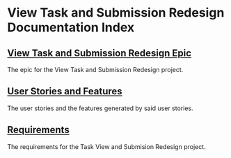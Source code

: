 # View Task and Submission Redesign Documentation Index

## [View Task and Submission Redesign Epic](Epic.md)
The epic for the View Task and Submission Redesign project.

## [User Stories and Features](User-Stories-and-Features.md)
The user stories and the features generated by said user stories.

## [Requirements](Requirements.md)
The requirements for the Task View and Submision Redesign project.